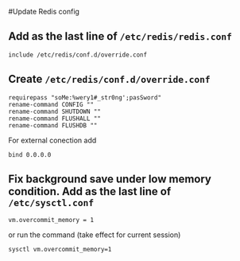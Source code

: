 #Update Redis config

## Add as the last line of `/etc/redis/redis.conf`
    
    
    
    include /etc/redis/conf.d/override.conf

## Create `/etc/redis/conf.d/override.conf`


    requirepass "soMe:%wery1#_str0ng';pasSword"
    rename-command CONFIG ""
    rename-command SHUTDOWN ""
    rename-command FLUSHALL ""
    rename-command FLUSHDB ""
    
    
For external conection add



    bind 0.0.0.0

## Fix background save under low memory condition. Add as the last line of `/etc/sysctl.conf` 



    vm.overcommit_memory = 1
    
    
or run the command (take effect for current session)



    sysctl vm.overcommit_memory=1
